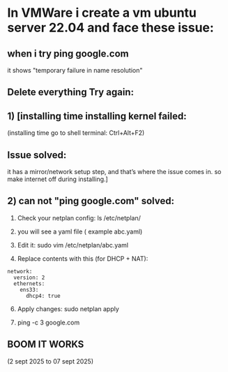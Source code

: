 
# In VMWare i create a vm ubuntu server 22.04 and face these issue:
## when i try ping google.com
it shows "temporary failure in name resolution"

## Delete everything Try again:

## 1) [installing time installing kernel failed:
(installing time go to shell terminal: Ctrl+Alt+F2)
## Issue solved:
it has a mirror/network setup step, and that’s where the issue comes in. so make internet off during installing.]

## 2) can not "ping google.com" solved:

1) Check your netplan config:
ls /etc/netplan/

2) you will see a yaml file ( example abc.yaml)

3) Edit it:
sudo vim /etc/netplan/abc.yaml

4) Replace contents with this (for DHCP + NAT):
```
network:
  version: 2
  ethernets:
    ens33:
      dhcp4: true
```

6) Apply changes:
sudo netplan apply

7) ping -c 3 google.com
## BOOM IT WORKS

(2 sept 2025 to 07 sept 2025)
